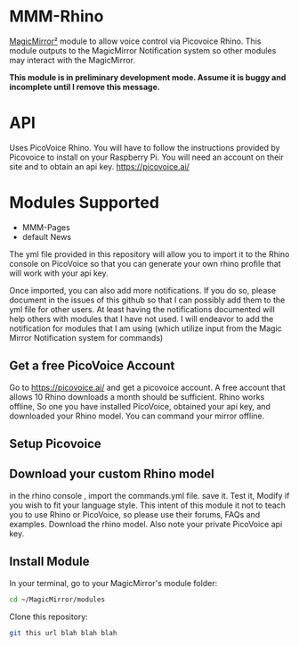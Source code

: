 # MMM-Rhino
[MagicMirror²](https://github.com/MagicMirrorOrg/MagicMirror) module to allow voice control via Picovoice Rhino. This module outputs to the MagicMirror Notification system so other modules may interact with the MagicMirror.

**This module is in preliminary development mode. Assume it is buggy and incomplete until I remove this message.** 

# API
Uses PicoVoice Rhino. You will have to follow the instructions provided by Picovoice to install on your Raspberry Pi. You will need an account on their site and to obtain an api key. https://picovoice.ai/

# Modules Supported
+ MMM-Pages
+ default News

The yml file provided in this repository will allow you to import it to the Rhino console on PicoVoice so that you can generate your own rhino profile that will work with your api key. 

Once imported, you can also add more notifications. If you do so, please document in the issues of this github so that I can possibly add them to the yml file for other users. At least having the notifications documented will help others with modules that I have not used. I will endeavor to add the notification for modules that I am using (which utilize input from the Magic Mirror Notification system for commands)

## Get a free PicoVoice Account
Go to <https://picovoice.ai/> and get a picovoice account. A free account that allows 10 Rhino downloads a month should be sufficient. Rhino works offline, So one you have installed PicoVoice, obtained your api key, and downloaded your Rhino model. You can command your mirror offline. 

## Setup Picovoice

## Download your custom Rhino model
in the rhino console , import the commands.yml file. save it. Test it, Modify if you wish to fit your language style. This intent of this module it not to teach you to use Rhino or PicoVoice, so please use their forums, FAQs and examples. 
Download the rhino model.
Also note your private PicoVoice api key. 

## Install Module
In your terminal, go to your MagicMirror's module folder:

```sh
cd ~/MagicMirror/modules
```

Clone this repository:

```sh
git this url blah blah blah 
```

